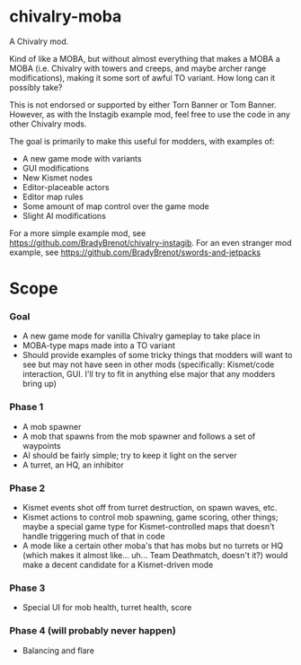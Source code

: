 chivalry-moba
=================

A Chivalry mod.

Kind of like a MOBA, but without almost everything that makes a MOBA a MOBA (i.e. Chivalry with towers and creeps, and maybe archer range modifications), making it some sort of awful TO variant. How long can it possibly take?

This is not endorsed or supported by either Torn Banner or Tom Banner. However, as with the Instagib example mod, feel free to use the code in any other Chivalry mods.

The goal is primarily to make this useful for modders, with examples of:

* A new game mode with variants
* GUI modifications
* New Kismet nodes
* Editor-placeable actors
* Editor map rules
 * Some amount of map control over the game mode
* Slight AI modifications

For a more simple example mod, see https://github.com/BradyBrenot/chivalry-instagib. For an even stranger mod example, see https://github.com/BradyBrenot/swords-and-jetpacks

# Scope

### Goal
* A new game mode for vanilla Chivalry gameplay to take place in
 * MOBA-type maps made into a TO variant
* Should provide examples of some tricky things that modders will want to see but may not have seen in other mods (specifically: Kismet/code interaction, GUI. I'll try to fit in anything else major that any modders bring up)

### Phase 1
* A mob spawner
* A mob that spawns from the mob spawner and follows a set of waypoints
 * AI should be fairly simple; try to keep it light on the server
* A turret, an HQ, an inhibitor

### Phase 2
* Kismet events shot off from turret destruction, on spawn waves, etc.
* Kismet actions to control mob spawning, game scoring, other things; maybe a special game type for Kismet-controlled maps that doesn't handle triggering much of that in code
 * A mode like a certain other moba's that has mobs but no turrets or HQ (which makes it almost like... uh... Team Deathmatch, doesn't it?) would make a decent candidate for a Kismet-driven mode

### Phase 3
* Special UI for mob health, turret health, score

### Phase 4 (will probably never happen)
* Balancing and flare
